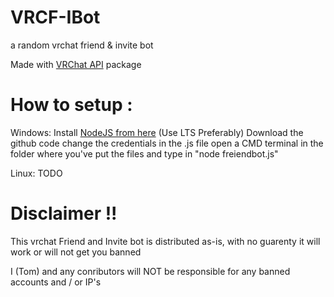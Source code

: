 # VRCF-IBot
a random vrchat friend &amp; invite bot


Made with [VRChat API](https://github.com/vrchatapi) package


# How to setup :


Windows: 
Install [NodeJS from here](https://nodejs.org/en/) (Use LTS Preferably)
Download the github code
change the credentials in the .js file
open a CMD terminal in the folder where you've put the files and type in "node freiendbot.js"


Linux:
TODO


# Disclaimer !!

This vrchat Friend and Invite bot is distributed as-is, with no guarenty it will work or will not get you banned

I (Tom) and any conributors will NOT be responsible for any banned accounts and / or IP's
